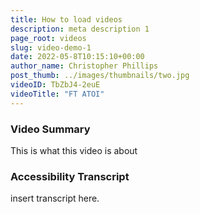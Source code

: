 ```yaml
---
title: How to load videos
description: meta description 1
page_root: videos
slug: video-demo-1
date: 2022-05-8T10:15:10+00:00
author_name: Christopher Phillips
post_thumb: ../images/thumbnails/two.jpg
videoID: TbZbJ4-2euE
videoTitle: "FT ATOI"
---
```


### Video Summary

This is what this video is about

### Accessibility Transcript

insert transcript here.
